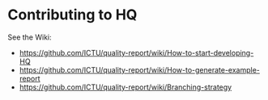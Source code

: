 Contributing to HQ
==================

See the Wiki: 
* https://github.com/ICTU/quality-report/wiki/How-to-start-developing-HQ
* https://github.com/ICTU/quality-report/wiki/How-to-generate-example-report
* https://github.com/ICTU/quality-report/wiki/Branching-strategy

